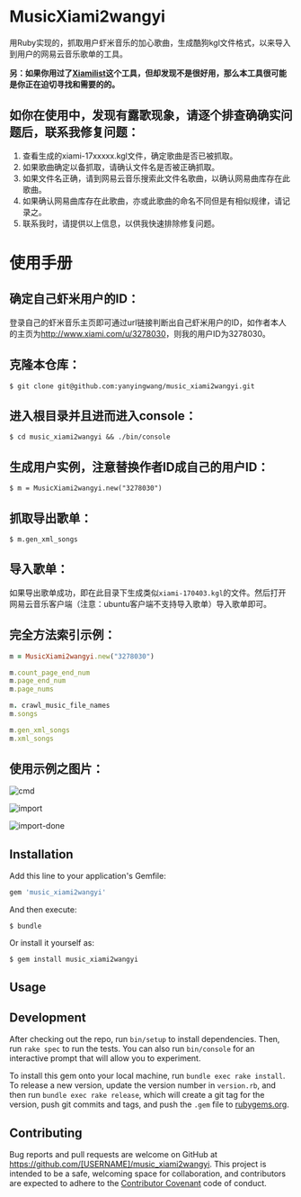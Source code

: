 # MusicXiami2wangyi
用Ruby实现的，抓取用户虾米音乐的加心歌曲，生成酷狗kgl文件格式，以来导入到用户的网易云音乐歌单的工具。

**另：如果你用过了[Xiamilist](http://www.jianshu.com/p/21bafe882455)这个工具，但却发现不是很好用，那么本工具很可能是你正在迫切寻找和需要的的。**


## 如你在使用中，发现有露歌现象，请逐个排查确确实问题后，联系我修复问题：
1. 查看生成的xiami-17xxxxx.kgl文件，确定歌曲是否已被抓取。
2. 如果歌曲确定以备抓取，请确认文件名是否被正确抓取。
3. 如果文件名正确，请到网易云音乐搜索此文件名歌曲，以确认网易曲库存在此歌曲。
4. 如果确认网易曲库存在此歌曲，亦或此歌曲的命名不同但是有相似规律，请记录之。
5. 联系我时，请提供以上信息，以供我快速排除修复问题。

# 使用手册
## 确定自己虾米用户的ID：
登录自己的虾米音乐主页即可通过url链接判断出自己虾米用户的ID，如作者本人的主页为<http://www.xiami.com/u/3278030>，则我的用户ID为3278030。

## 克隆本仓库：

    $ git clone git@github.com:yanyingwang/music_xiami2wangyi.git

## 进入根目录并且进而进入console：

    $ cd music_xiami2wangyi && ./bin/console

## 生成用户实例，注意替换作者ID成自己的用户ID：

    $ m = MusicXiami2wangyi.new("3278030")

## 抓取导出歌单：

    $ m.gen_xml_songs

## 导入歌单：
如果导出歌单成功，即在此目录下生成类似`xiami-170403.kgl`的文件。然后打开网易云音乐客户端（注意：ubuntu客户端不支持导入歌单）导入歌单即可。

## 完全方法索引示例：
~~~ruby
m = MusicXiami2wangyi.new("3278030")

m.count_page_end_num
m.page_end_num
m.page_nums

m. crawl_music_file_names
m.songs

m.gen_xml_songs
m.xml_songs
~~~


## 使用示例之图片：
![cmd](https://raw.githubusercontent.com/yanyingwang/music_xiami2wangyi/master/screenshots/cmd.png)

![import](https://raw.githubusercontent.com/yanyingwang/music_xiami2wangyi/master/screenshots/import.png)

![import-done](https://raw.githubusercontent.com/yanyingwang/music_xiami2wangyi/master/screenshots/import-done.png)






## Installation

Add this line to your application's Gemfile:

```ruby
gem 'music_xiami2wangyi'
```

And then execute:

    $ bundle

Or install it yourself as:

    $ gem install music_xiami2wangyi

## Usage

## Development

After checking out the repo, run `bin/setup` to install dependencies. Then, run `rake spec` to run the tests. You can also run `bin/console` for an interactive prompt that will allow you to experiment.

To install this gem onto your local machine, run `bundle exec rake install`. To release a new version, update the version number in `version.rb`, and then run `bundle exec rake release`, which will create a git tag for the version, push git commits and tags, and push the `.gem` file to [rubygems.org](https://rubygems.org).

## Contributing

Bug reports and pull requests are welcome on GitHub at https://github.com/[USERNAME]/music_xiami2wangyi. This project is intended to be a safe, welcoming space for collaboration, and contributors are expected to adhere to the [Contributor Covenant](http://contributor-covenant.org) code of conduct.

